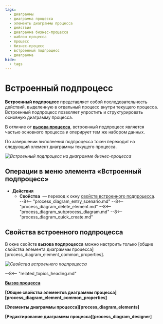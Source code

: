 ```yaml
---
tags:
  - диаграммы
  - диаграмма процесса
  - элементы диаграммы процесса
  - действия
  - диаграмма бизнес-процесса
  - шаблон процесса
  - процесс
  - бизнес-процесс
  - встроенный подпроцесс
  - диаграмма
hide:
  - tags
---
```

# Встроенный подпроцесс

**Встроенный подпроцесс** представляет собой последовательность действий, выделенную в отдельный процесс внутри текущего процесса. Встроенный подпроцесс позволяет  упростить и структурировать основную диаграмму процесса.

В отличие от **[вызова процесса](process_call.md)**, встроенный подпроцесс является частью основного процесса и оперирует тем же набором данных.

По завершении выполнения подпроцесса токен переходит на следующий элемент диаграммы текущего процесса.

*![Встроенный подпроцесс на диаграмме бизнес-процесса](embedded_subprocess.png)*

## Операции в меню элемента «Встроенный подпроцесс»

- **Действия**
    - **Свойства** <i class="fa-light fa-gear"></i> — переход к окну [свойств встроенного подпроцесса](#свойства-встроенного-подпроцесса).
    --8<-- "process_diagram_entry_scenario.md"
    --8<-- "process_diagram_delete_element.md"
    --8<-- "process_diagram_subprocess_diagram.md"
--8<-- "process_diagram_quick_create.md"

## Свойства встроенного подпроцесса

В  окне свойств **вызова подпроцесса** можно настроить только [общие свойства элемента диаграммы процесса][process_diagram_element_common_properties].

*![Свойства встроенного подпроцесса](embedded_subprocess_properties.png)*

--8<-- "related_topics_heading.md"

**[Вызов процесса](process_call.md)**

**[Общие свойства элементов диаграммы процесса][process_diagram_element_common_properties]**

**[Элементы диаграммы процесса][process_diagram_elements]**

**[Редактирование диаграммы процесса][process_diagram_designer]**
